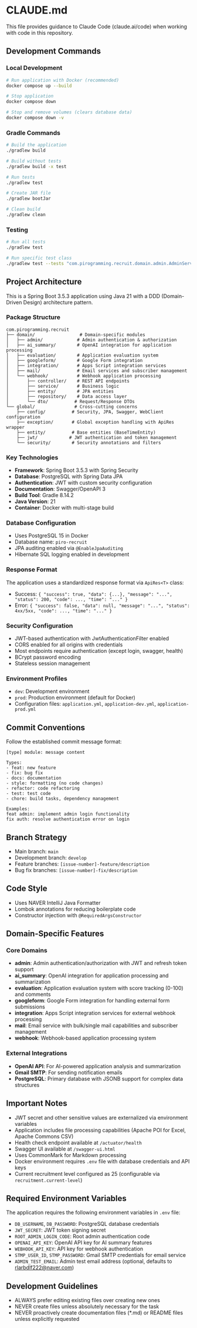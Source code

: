 # CLAUDE.md

This file provides guidance to Claude Code (claude.ai/code) when working with code in this repository.

## Development Commands

### Local Development
```bash
# Run application with Docker (recommended)
docker compose up --build

# Stop application
docker compose down

# Stop and remove volumes (clears database data)
docker compose down -v
```

### Gradle Commands
```bash
# Build the application
./gradlew build

# Build without tests
./gradlew build -x test

# Run tests
./gradlew test

# Create JAR file
./gradlew bootJar

# Clean build
./gradlew clean
```

### Testing
```bash
# Run all tests
./gradlew test

# Run specific test class
./gradlew test --tests "com.pirogramming.recruit.domain.admin.AdminServiceTest"
```

## Project Architecture

This is a Spring Boot 3.5.3 application using Java 21 with a DDD (Domain-Driven Design) architecture pattern.

### Package Structure
```
com.pirogramming.recruit
├── domain/                 # Domain-specific modules
│   ├── admin/             # Admin authentication & authorization
│   ├── ai_summary/        # OpenAI integration for application processing
│   ├── evaluation/        # Application evaluation system
│   ├── googleform/        # Google Form integration
│   ├── integration/       # Apps Script integration services
│   ├── mail/              # Email services and subscriber management
│   └── webhook/           # Webhook application processing
│       ├── controller/    # REST API endpoints
│       ├── service/       # Business logic
│       ├── entity/        # JPA entities
│       ├── repository/    # Data access layer
│       └── dto/          # Request/Response DTOs
└── global/               # Cross-cutting concerns
    ├── config/          # Security, JPA, Swagger, WebClient configuration
    ├── exception/       # Global exception handling with ApiRes wrapper
    ├── entity/          # Base entities (BaseTimeEntity)
    ├── jwt/            # JWT authentication and token management
    └── security/        # Security annotations and filters
```

### Key Technologies
- **Framework**: Spring Boot 3.5.3 with Spring Security
- **Database**: PostgreSQL with Spring Data JPA
- **Authentication**: JWT with custom security configuration
- **Documentation**: Swagger/OpenAPI 3
- **Build Tool**: Gradle 8.14.2
- **Java Version**: 21
- **Container**: Docker with multi-stage build

### Database Configuration
- Uses PostgreSQL 15 in Docker
- Database name: `piro-recruit`
- JPA auditing enabled via `@EnableJpaAuditing`
- Hibernate SQL logging enabled in development

### Response Format
The application uses a standardized response format via `ApiRes<T>` class:
- Success: `{ "success": true, "data": {...}, "message": "...", "status": 200, "code": ..., "time": "..." }`
- Error: `{ "success": false, "data": null, "message": "...", "status": 4xx/5xx, "code": ..., "time": "..." }`

### Security Configuration
- JWT-based authentication with JwtAuthenticationFilter enabled
- CORS enabled for all origins with credentials
- Most endpoints require authentication (except login, swagger, health)
- BCrypt password encoding
- Stateless session management

### Environment Profiles
- `dev`: Development environment
- `prod`: Production environment (default for Docker)
- Configuration files: `application.yml`, `application-dev.yml`, `application-prod.yml`

## Commit Conventions

Follow the established commit message format:
```
[type] module: message content

Types:
- feat: new feature
- fix: bug fix
- docs: documentation
- style: formatting (no code changes)
- refactor: code refactoring
- test: test code
- chore: build tasks, dependency management

Examples:
feat admin: implement admin login functionality
fix auth: resolve authentication error on login
```

## Branch Strategy
- Main branch: `main`
- Development branch: `develop`
- Feature branches: `[issue-number]-feature/description`
- Bug fix branches: `[issue-number]-fix/description`

## Code Style
- Uses NAVER IntelliJ Java Formatter
- Lombok annotations for reducing boilerplate code
- Constructor injection with `@RequiredArgsConstructor`

## Domain-Specific Features

### Core Domains
- **admin**: Admin authentication/authorization with JWT and refresh token support
- **ai_summary**: OpenAI integration for application processing and summarization
- **evaluation**: Application evaluation system with score tracking (0-100) and comments
- **googleform**: Google Form integration for handling external form submissions
- **integration**: Apps Script integration services for external webhook processing
- **mail**: Email service with bulk/single mail capabilities and subscriber management
- **webhook**: Webhook-based application processing system

### External Integrations
- **OpenAI API**: For AI-powered application analysis and summarization
- **Gmail SMTP**: For sending notification emails
- **PostgreSQL**: Primary database with JSONB support for complex data structures

## Important Notes
- JWT secret and other sensitive values are externalized via environment variables
- Application includes file processing capabilities (Apache POI for Excel, Apache Commons CSV)
- Health check endpoint available at `/actuator/health`
- Swagger UI available at `/swagger-ui.html`
- Uses CommonMark for Markdown processing
- Docker environment requires `.env` file with database credentials and API keys
- Current recruitment level configured as 25 (configurable via `recruitment.current-level`)

## Required Environment Variables
The application requires the following environment variables in `.env` file:
- `DB_USERNAME`, `DB_PASSWORD`: PostgreSQL database credentials
- `JWT_SECRET`: JWT token signing secret
- `ROOT_ADMIN_LOGIN_CODE`: Root admin authentication code
- `OPENAI_API_KEY`: OpenAI API key for AI summary features
- `WEBHOOK_API_KEY`: API key for webhook authentication
- `STMP_USER_ID`, `STMP_PASSWORD`: Gmail SMTP credentials for email service
- `ADMIN_TEST_EMAIL`: Admin test email address (optional, defaults to rlarbdlf222@naver.com)

## Development Guidelines
- ALWAYS prefer editing existing files over creating new ones
- NEVER create files unless absolutely necessary for the task
- NEVER proactively create documentation files (*.md) or README files unless explicitly requested

